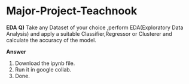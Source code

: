 # Major-Project-Teachnook
**EDA**
**Q)** Take any Dataset of your choice ,perform EDA(Exploratory Data Analysis) and apply a suitable Classifier,Regressor or Clusterer and calculate the accuracy of the model.

**Answer** 
1) Download the ipynb file.
2) Run it in google collab.
3) Done.
